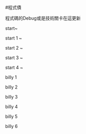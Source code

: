 #程式債

程式碼的Debug或是技術關卡在這更新

start~

start 1 ~

start 2 ~

start 3 ~

start 4 ~

billy 1

billy 2

billy 3

billy 4

billy 5

billy 6